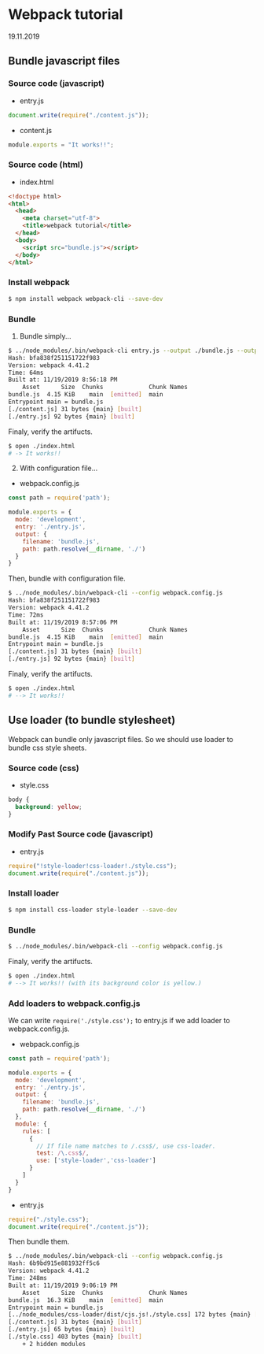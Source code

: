 # Webpack tutorial
19.11.2019

## Bundle javascript files
### Source code (javascript)
* entry.js
```javascript
document.write(require("./content.js"));
```

* content.js
```javascript
module.exports = "It works!!";
```

### Source code (html)
* index.html
```html
<!doctype html>
<html>
  <head>
    <meta charset="utf-8">
    <title>webpack tutorial</title>
  </head>
  <body>
    <script src="bundle.js"></script>
  </body>
</html>
```

### Install webpack
```sh
$ npm install webpack webpack-cli --save-dev
```

### Bundle
1. Bundle simply...
```sh
$ ../node_modules/.bin/webpack-cli entry.js --output ./bundle.js --output-path ./ --mode development
Hash: bfa838f251151722f983
Version: webpack 4.41.2
Time: 64ms
Built at: 11/19/2019 8:56:18 PM
    Asset      Size  Chunks             Chunk Names
bundle.js  4.15 KiB    main  [emitted]  main
Entrypoint main = bundle.js
[./content.js] 31 bytes {main} [built]
[./entry.js] 92 bytes {main} [built]
```

Finaly, verify the artifucts.
```sh
$ open ./index.html
# -> It works!!
```

2. With configuration file...
* webpack.config.js
```js
const path = require('path');

module.exports = {
  mode: 'development',
  entry: './entry.js',
  output: {
    filename: 'bundle.js',
    path: path.resolve(__dirname, './')
  }
}
```

Then, bundle with configuration file.
```sh
$ ../node_modules/.bin/webpack-cli --config webpack.config.js
Hash: bfa838f251151722f983
Version: webpack 4.41.2
Time: 72ms
Built at: 11/19/2019 8:57:06 PM
    Asset      Size  Chunks             Chunk Names
bundle.js  4.15 KiB    main  [emitted]  main
Entrypoint main = bundle.js
[./content.js] 31 bytes {main} [built]
[./entry.js] 92 bytes {main} [built]
```

Finaly, verify the artifucts.
```sh
$ open ./index.html
# --> It works!!
```

## Use loader (to bundle stylesheet)
Webpack can bundle only javascript files.
So we should use loader to bundle css style sheets.

### Source code (css)
* style.css
```css
body {
  background: yellow;
}
```

### Modify Past Source code (javascript)
* entry.js
```javascript
require("!style-loader!css-loader!./style.css");
document.write(require("./content.js"));
```

### Install loader
```sh
$ npm install css-loader style-loader --save-dev
```

### Bundle
```sh
$ ../node_modules/.bin/webpack-cli --config webpack.config.js
```

Finaly, verify the artifucts.
```sh
$ open ./index.html
# --> It works!! (with its background color is yellow.)
```

### Add loaders to webpack.config.js
We can write `require('./style.css');` to entry.js
if we add loader to webpack.config.js.
* webpack.config.js
```javascript
const path = require('path');

module.exports = {
  mode: 'development',
  entry: './entry.js',
  output: {
    filename: 'bundle.js',
    path: path.resolve(__dirname, './')
  },
  module: {
    rules: [
      {
        // If file name matches to /.css$/, use css-loader.
        test: /\.css$/,
        use: ['style-loader','css-loader']
      }
    ]
  }
}
```
* entry.js
```javascript
require("./style.css");
document.write(require("./content.js"));
```

Then bundle them.
```sh
$ ../node_modules/.bin/webpack-cli --config webpack.config.js
Hash: 6b9bd915e881932ff5c6
Version: webpack 4.41.2
Time: 248ms
Built at: 11/19/2019 9:06:19 PM
    Asset      Size  Chunks             Chunk Names
bundle.js  16.3 KiB    main  [emitted]  main
Entrypoint main = bundle.js
[../node_modules/css-loader/dist/cjs.js!./style.css] 172 bytes {main} [built]
[./content.js] 31 bytes {main} [built]
[./entry.js] 65 bytes {main} [built]
[./style.css] 403 bytes {main} [built]
    + 2 hidden modules
```
